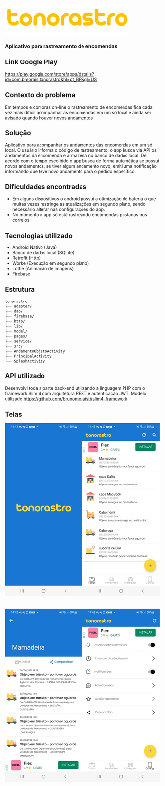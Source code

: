 ![alt text](https://github.com/brunomoraisti/tonorastro/blob/master/app/src/main/res/mipmap-mdpi/logo_nome_amarelo.png?raw=true)
### Aplicativo para rastreamento de encomendas

## Link Google Play
https://play.google.com/store/apps/details?id=com.bmorais.tonorastro&hl=pt_BR&gl=US

## Contexto do problema
Em tempos e compras on-line o rastreamento de encomendas fica cada vez mais difícil acompanhar as encomendas em um só local e ainda ser avisado quando houver novos andamentos

## Solução
Aplicativo para acompanhar os andamentos das encomendas em um só local. O usuário informa o código de rastreamento, o app busca via API os andamentos da encomenda e armazena no banco de dados local. De acordo com o tempo escolhido o app busca de forma automática se possui novos andamentos, se tiver algum andamento novo, emiti uma notificação informando que teve novo andamento para o pedido específico.

## Dificuldades encontradas
- Em alguns dispositivos o android possui a otimização de bateria o que muitas vezes restringe as atualizações em segundo plano, sendo necessário alterar nas configurações do app.
- No momento o app só está rastreando encomendas postadas nos correios

## Tecnologias utilizado
- Android Nativo (Java)
- Banco de dados local (SQLite)
- Retrofit (Http)
- Worke (Execução em segundo plano)
- Lottie (Animação de imagens)
- Firebase

## Estrutura
    tonorastro
    ├── adapter/
    ├── dao/
    ├── firebase/
    ├── http/
    ├── lib/
    ├── model/
    ├── pages/
    ├── service/
    ├── src/
    ├── AndamentoObjetoActivity
    ├── PrincipalActivity
    └── SplashActivity

## API utilizado
Desenvolvi toda a parte back-end utilizando a linguagem PHP com o framework Slim 4 com arquitetura REST e autenticação JWT. Modelo utilizado https://github.com/brunomoraisti/slim4-framework

## Telas
<img src="https://github.com/brunomoraisti/tonorastro/blob/master/img/img3.jpeg?raw=true" alt="J" width="250"/><img src="https://github.com/brunomoraisti/tonorastro/blob/master/img/img4.jpeg?raw=true" alt="J" width="250"/>
#
<img src="https://github.com/brunomoraisti/tonorastro/blob/master/img/img1.jpeg?raw=true" alt="J" width="250"/><img src="https://github.com/brunomoraisti/tonorastro/blob/master/img/img2.jpeg?raw=true" alt="J" width="250"/>


